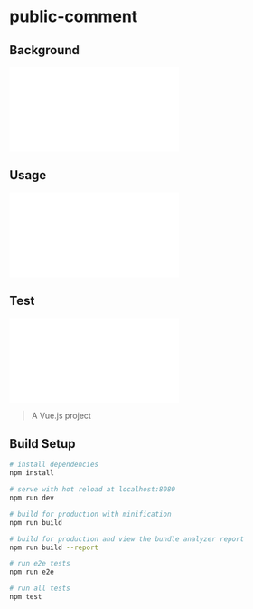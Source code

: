 # public-comment

## Background
![选题背景与依据](./docs/主题背景.md)

## Usage
![使用说明](./docs/使用说明.md)

## Test
![测试文档](./docs/测试.md)

> A Vue.js project

## Build Setup

``` bash
# install dependencies
npm install

# serve with hot reload at localhost:8080
npm run dev

# build for production with minification
npm run build

# build for production and view the bundle analyzer report
npm run build --report

# run e2e tests
npm run e2e

# run all tests
npm test
```